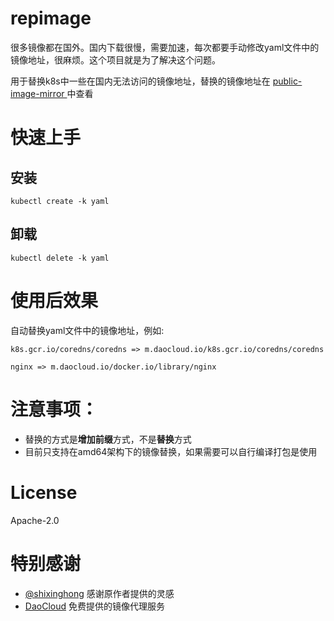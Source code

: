 # repimage

很多镜像都在国外。国内下载很慢，需要加速，每次都要手动修改yaml文件中的镜像地址，很麻烦。这个项目就是为了解决这个问题。

用于替换k8s中一些在国内无法访问的镜像地址，替换的镜像地址在 [public-image-mirror
](https://github.com/DaoCloud/public-image-mirror/blob/main/domain.txt)中查看

# 快速上手
## 安装
```shell
kubectl create -k yaml
```
## 卸载
```shell
kubectl delete -k yaml
```

# 使用后效果
自动替换yaml文件中的镜像地址，例如: 
```
k8s.gcr.io/coredns/coredns => m.daocloud.io/k8s.gcr.io/coredns/coredns

nginx => m.daocloud.io/docker.io/library/nginx
```
# 注意事项：
 - 替换的方式是**增加前缀**方式，不是**替换**方式
 - 目前只支持在amd64架构下的镜像替换，如果需要可以自行编译打包是使用

# License

Apache-2.0

# 特别感谢

- [@shixinghong](https://github.com/shixinghong) 感谢原作者提供的灵感
- [DaoCloud](https://github.com/DaoCloud) 免费提供的镜像代理服务
